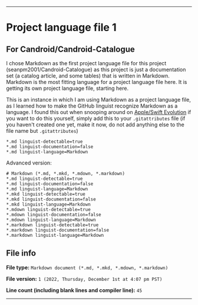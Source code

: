  
***

# Project language file 1

## For Candroid/Candroid-Catalogue

I chose Markdown as the first project language file for this project (seanpm2001/Candroid-Catalogue) as this project is just a documentation set (a catalog article, and some tables) that is written in Markdown. Markdown is the most fitting language for a project language file here. It is getting its own project language file, starting here.

This is an instance in which I am using Markdown as a project language file, as I learned how to make the GitHub linguist recognize Markdown as a language. I found this out when snooping around on [Apple/Swift Evolution](https://github.com/apple/swift-evolution/blob/main/.gitattributes) if you want to do this yourself, simply add this to your `.gitattributes` file (if you haven't created one yet, make it now, do not add anything else to the file name but `.gitattributes`)

```gitattributes
*.md linguist-detectable=true
*.md linguist-documentation=false
*.md linguist-language=Markdown
```

Advanced version:

```gitattributes
# Markdown (*.md, *.mkd, *.mdown, *.markdown)
*.md linguist-detectable=true
*.md linguist-documentation=false
*.md linguist-language=Markdown
*.mkd linguist-detectable=true
*.mkd linguist-documentation=false
*.mkd linguist-language=Markdown
*.mdown linguist-detectable=true
*.mdown linguist-documentation=false
*.mdown linguist-language=Markdown
*.markdown linguist-detectable=true
*.markdown linguist-documentation=false
*.markdown linguist-language=Markdown
```

## File info

**File type:** `Markdown document (*.md, *.mkd, *.mdown, *.markdown)`

**File version:** `1 (2022, Thursday, December 1st at 4:07 pm PST)`

**Line count (including blank lines and compiler line):** `45`

***
